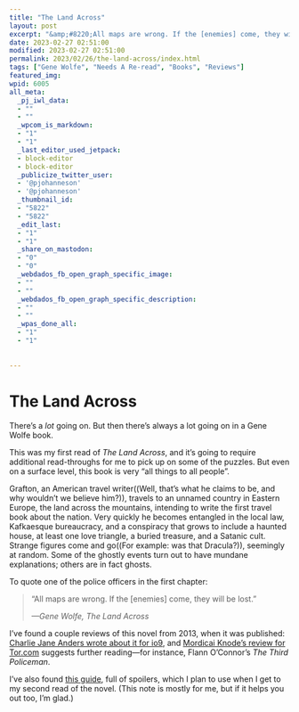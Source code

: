 ```yaml
---
title: "The Land Across"
layout: post
excerpt: "&amp;#8220;All maps are wrong. If the [enemies] come, they will be lost.&amp;#8221;"
date: 2023-02-27 02:51:00
modified: 2023-02-27 02:51:00
permalink: 2023/02/26/the-land-across/index.html
tags: ["Gene Wolfe", "Needs A Re-read", "Books", "Reviews"]
featured_img: 
wpid: 6005
all_meta: 
  _pj_iwl_data:
  - ""
  - ""
  _wpcom_is_markdown:
  - "1"
  - "1"
  _last_editor_used_jetpack:
  - block-editor
  - block-editor
  _publicize_twitter_user:
  - '@pjohanneson'
  - '@pjohanneson'
  _thumbnail_id:
  - "5822"
  - "5822"
  _edit_last:
  - "1"
  - "1"
  _share_on_mastodon:
  - "0"
  - "0"
  _webdados_fb_open_graph_specific_image:
  - ""
  - ""
  _webdados_fb_open_graph_specific_description:
  - ""
  - ""
  _wpas_done_all:
  - "1"
  - "1"
  
  
---
```


# The Land Across

There’s a *lot* going on. But then there’s always a lot going on in a Gene Wolfe book.

This was my first read of *The Land Across*, and it’s going to require additional read-throughs for me to pick up on some of the puzzles. But even on a surface level, this book is very “all things to all people”.

Grafton, an American travel writer((Well, that’s what he claims to be, and why wouldn’t we believe him?)), travels to an unnamed country in Eastern Europe, the land across the mountains, intending to write the first travel book about the nation. Very quickly he becomes entangled in the local law, Kafkaesque bureaucracy, and a conspiracy that grows to include a haunted house, at least one love triangle, a buried treasure, and a Satanic cult. Strange figures come and go((For example: was that Dracula?)), seemingly at random. Some of the ghostly events turn out to have mundane explanations; others are in fact ghosts.

To quote one of the police officers in the first chapter:

> “All maps are wrong. If the \[enemies\] come, they will be lost.”
> 
> <cite>—Gene Wolfe, *The Land Across*</cite>

I’ve found a couple reviews of this novel from 2013, when it was published: [Charlie Jane Anders wrote about it for io9](https://gizmodo.com/dont-expect-to-figure-out-gene-wolfes-new-novel-the-f-1484516074), and [Mordicai Knode’s review for Tor.com](https://www.tor.com/2013/11/12/book-review-gene-wolfe-the-land-across/) suggests further reading—for instance, Flann O’Connor’s *The Third Policeman*.

I’ve also found [this guide](http://thebookofsilk.blogspot.com/2013/12/the-land-across-guide-gene-wolfe.html), full of spoilers, which I plan to use when I get to my second read of the novel. (This note is mostly for me, but if it helps you out too, I’m glad.)